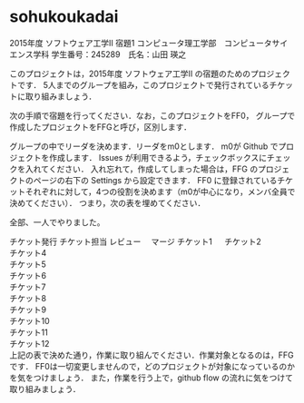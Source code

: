 # sohukoukadai
2015年度 ソフトウェア工学II 宿題1
コンピュータ理工学部　コンピュータサイエンス学科 学生番号：245289　氏名：山田 瑛之

このプロジェクトは，2015年度 ソフトウェア工学II の宿題のためのプロジェクトです． 5人までのグループを組み，このプロジェクトで発行されているチケットに取り組みましょう．

次の手順で宿題を行ってください．なお，このプロジェクトをFF0， グループで作成したプロジェクトをFFGと呼び，区別します．

グループの中でリーダを決めます．リーダをm0とします．
m0が Github でプロジェクトを作成します．
Issues が利用できるよう，チェックボックスにチェックを入れてください．
入れ忘れて，作成してしまった場合は，FFG のプロジェクトのページの右下の Settings から設定できます．
FF0 に登録されているチケットそれぞれに対して，4つの役割を決めます（m0が中心になり，メンバ全員で決めてください）． つまり，次の表を埋めてください．

全部、一人でやりました。

チケット発行	チケット担当	レビュー　	マージ
チケット1	　
チケット2	
チケット4	
チケット5	
チケット6	
チケット7	
チケット8	
チケット9	
チケット10	
チケット11	
チケット12	
上記の表で決めた通り，作業に取り組んでください．作業対象となるのは，FFG です． FF0は一切変更しませんので，どのプロジェクトが対象になっているのかを気をつけましょう． また，作業を行う上で，github flow の流れに気をつけて取り組みましょう．
